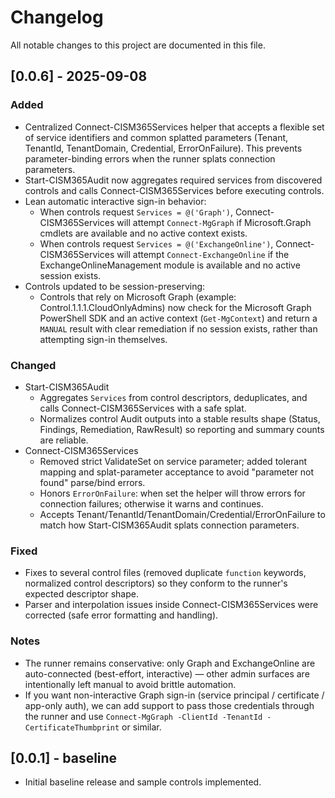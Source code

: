 # Changelog

All notable changes to this project are documented in this file.

## [0.0.6] - 2025-09-08
### Added
- Centralized Connect-CISM365Services helper that accepts a flexible set of service identifiers and common splatted parameters (Tenant, TenantId, TenantDomain, Credential, ErrorOnFailure). This prevents parameter-binding errors when the runner splats connection parameters.
- Start-CISM365Audit now aggregates required services from discovered controls and calls Connect-CISM365Services before executing controls.
- Lean automatic interactive sign-in behavior:
  - When controls request `Services = @('Graph')`, Connect-CISM365Services will attempt `Connect-MgGraph` if Microsoft.Graph cmdlets are available and no active context exists.
  - When controls request `Services = @('ExchangeOnline')`, Connect-CISM365Services will attempt `Connect-ExchangeOnline` if the ExchangeOnlineManagement module is available and no active session exists.
- Controls updated to be session-preserving:
  - Controls that rely on Microsoft Graph (example: Control.1.1.1.CloudOnlyAdmins) now check for the Microsoft Graph PowerShell SDK and an active context (`Get-MgContext`) and return a `MANUAL` result with clear remediation if no session exists, rather than attempting sign-in themselves.

### Changed
- Start-CISM365Audit
  - Aggregates `Services` from control descriptors, deduplicates, and calls Connect-CISM365Services with a safe splat.
  - Normalizes control Audit outputs into a stable results shape (Status, Findings, Remediation, RawResult) so reporting and summary counts are reliable.
- Connect-CISM365Services
  - Removed strict ValidateSet on service parameter; added tolerant mapping and splat-parameter acceptance to avoid "parameter not found" parse/bind errors.
  - Honors `ErrorOnFailure`: when set the helper will throw errors for connection failures; otherwise it warns and continues.
  - Accepts Tenant/TenantId/TenantDomain/Credential/ErrorOnFailure to match how Start-CISM365Audit splats connection parameters.

### Fixed
- Fixes to several control files (removed duplicate `function` keywords, normalized control descriptors) so they conform to the runner's expected descriptor shape.
- Parser and interpolation issues inside Connect-CISM365Services were corrected (safe error formatting and handling).

### Notes
- The runner remains conservative: only Graph and ExchangeOnline are auto-connected (best-effort, interactive) — other admin surfaces are intentionally left manual to avoid brittle automation.
- If you want non-interactive Graph sign-in (service principal / certificate / app-only auth), we can add support to pass those credentials through the runner and use `Connect-MgGraph -ClientId -TenantId -CertificateThumbprint` or similar.

## [0.0.1] - baseline
- Initial baseline release and sample controls implemented.
